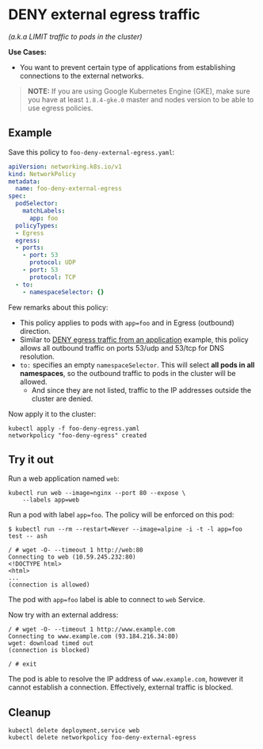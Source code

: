 # DENY external egress traffic

_(a.k.a LIMIT traffic to pods in the cluster)_

**Use Cases:**

- You want to prevent certain type of applications from establishing connections
  to the external networks.

> **NOTE:** If you are using Google Kubernetes Engine (GKE), make sure you have
> at least `1.8.4-gke.0` master and nodes version to be able to use egress
> policies.

## Example

Save this policy to `foo-deny-external-egress.yaml`:

```yaml
apiVersion: networking.k8s.io/v1
kind: NetworkPolicy
metadata:
  name: foo-deny-external-egress
spec:
  podSelector:
    matchLabels:
      app: foo
  policyTypes:
  - Egress
  egress:
  - ports:
    - port: 53
      protocol: UDP
    - port: 53
      protocol: TCP
  - to:
    - namespaceSelector: {}
```

Few remarks about this policy:

* This policy applies to pods with `app=foo` and in Egress (outbound) direction.
* Similar to [DENY egress traffic from an
  application](11-deny-egress-traffic-from-an-application.md) example, this policy
  allows all outbound traffic on ports 53/udp and 53/tcp for DNS resolution.
* `to:` specifies an empty `namespaceSelector`. This will select **all pods in
  all namespaces**, so the outbound traffic to pods in the cluster will be
  allowed.
  * And since they are not listed, traffic to the IP addresses outside the cluster
    are denied.

Now apply it to the cluster:

```
kubectl apply -f foo-deny-egress.yaml
networkpolicy "foo-deny-egress" created
```

## Try it out

Run a web application named `web`:

    kubectl run web --image=nginx --port 80 --expose \
        --labels app=web

Run a pod with label `app=foo`. The policy will be enforced on this pod:

```
$ kubectl run --rm --restart=Never --image=alpine -i -t -l app=foo test -- ash

/ # wget -O- --timeout 1 http://web:80
Connecting to web (10.59.245.232:80)
<!DOCTYPE html>
<html>
...
(connection is allowed)
```

The pod with `app=foo` label is able to connect to `web` Service.

Now try with an external address:

```
/ # wget -O- --timeout 1 http://www.example.com
Connecting to www.example.com (93.184.216.34:80)
wget: download timed out
(connection is blocked)

/ # exit
```

The pod is able to resolve the IP address of `www.example.com`, however it
cannot establish a connection. Effectively, external traffic is blocked.

## Cleanup

```
kubectl delete deployment,service web
kubectl delete networkpolicy foo-deny-external-egress
```
